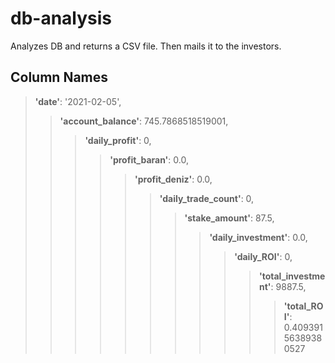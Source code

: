 # db-analysis

Analyzes DB and returns a CSV file. Then mails it to the investors.

## Column Names

>**'date'**: '2021-02-05',  
>>**'account_balance'**: 745.7868518519001,  
>>>**'daily_profit'**: 0,  
>>>>**'profit_baran'**: 0.0,  
>>>>>**'profit_deniz'**: 0.0,  
>>>>>>**'daily_trade_count'**: 0,  
>>>>>>>**'stake_amount'**: 87.5,  
>>>>>>>>**'daily_investment'**: 0.0,   
>>>>>>>>>**'daily_ROI'**: 0,  
>>>>>>>>>>**'total_investment'**: 9887.5,  
>>>>>>>>>>>**'total_ROI'**: 0.40939156389380527
